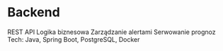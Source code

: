 # Backend

REST API
Logika biznesowa
Zarządzanie alertami
Serwowanie prognoz
Tech: Java, Spring Boot, PostgreSQL, Docker